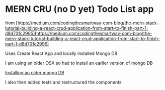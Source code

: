 # MERN CRU (no D yet) Todo List app

from [https://medium.com/codingthesmartway-com-blog/the-mern-stack-tutorial-building-a-react-crud-application-from-start-to-finish-part-1-d8d701c2995](https://medium.com/codingthesmartway-com-blog/the-mern-stack-tutorial-building-a-react-crud-application-from-start-to-finish-part-1-d8d701c2995)

Uses Create React App and locally installed Mongo DB

I am using an older OSX so had to install an earlier version of mongo DB

[Installing an older mongo DB](https://docs.mongodb.com/v4.0/tutorial/install-mongodb-on-os-x-tarball/)

I also then added tests and restructured the components